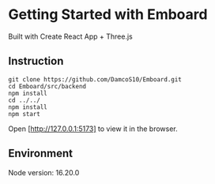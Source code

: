 # Getting Started with Emboard

Built with Create React App + Three.js

## Instruction

```
git clone https://github.com/DamcoS10/Emboard.git
cd Emboard/src/backend
npm install
cd ../../
npm install
npm start
```
Open [http://127.0.0.1:5173] to view it in the browser.

## Environment
Node version: 16.20.0
